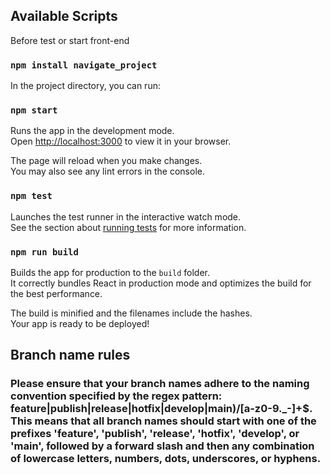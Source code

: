 ## Available Scripts

Before test or start front-end 

### `npm install navigate_project`

In the project directory, you can run:

### `npm start`

Runs the app in the development mode.\
Open [http://localhost:3000](http://localhost:3000) to view it in your browser.

The page will reload when you make changes.\
You may also see any lint errors in the console.

### `npm test`

Launches the test runner in the interactive watch mode.\
See the section about [running tests](https://facebook.github.io/create-react-app/docs/running-tests) for more information.

### `npm run build`

Builds the app for production to the `build` folder.\
It correctly bundles React in production mode and optimizes the build for the best performance.

The build is minified and the filenames include the hashes.\
Your app is ready to be deployed!

## Branch name rules

### Please ensure that your branch names adhere to the naming convention specified by the regex pattern: feature|publish|release|hotfix|develop|main)/[a-z0-9._-]+$. This means that all branch names should start with one of the prefixes 'feature', 'publish', 'release', 'hotfix', 'develop', or 'main', followed by a forward slash and then any combination of lowercase letters, numbers, dots, underscores, or hyphens. 

